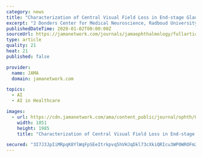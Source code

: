 ```yaml
---
category: news
title: "Characterization of Central Visual Field Loss in End-stage Glaucoma by Unsupervised Artificial Intelligence"
excerpt: "2 Donders Center for Medical Neuroscience, Radboud University Medical Center, Nijmegen, the Netherlands 3 Donders Institute for Brain, Cognition and Behaviour, Radboud University Nijmegen, Nijmegen, the Netherlands 4 Eye and Vision Research Institute ..."
publishedDateTime: 2020-01-02T00:00:00Z
sourceUrl: https://jamanetwork.com/journals/jamaophthalmology/fullarticle/2757832
type: article
quality: 21
heat: 21
published: false

provider:
  name: JAMA
  domain: jamanetwork.com

topics:
  - AI
  - AI in Healthcare

images:
  - url: https://cdn.jamanetwork.com/ama/content_public/journal/ophth/0/eoi190092f1.png?Expires=2147483647&Signature=Yp6ljJ~PpvwR2In1O2Bt5qikRaGBdtGpvv3DZ8qd8nHk4uV6ttP1ekV3H6SfQFyhnO~icfQ76FIpCu89DUej2ReAh0m6Wox~~ES5RVEfo0mWy4v~Ja5Q4S~Kn9JW~~1UVQskKBI1OcvM6tO15B64ayfQh~WaFnvXknulMD8q5ZsRFjN4OOtigju85uyok2r6s6t5HahUM7JyFG0FU9kF1rhyyPY9c8ozVXfDHQSFGmb15DOHzUffGG2XcSo-8d8-m4cbrMB1jvcFK6UygWPtOY~sqeS2-pLWVq9rauXIoy9aT6DYF9XHY9s1TGiaujLAyHl8O5YOb1016HYk5UOZbA__&Key-Pair-Id=APKAIE5G5CRDK6RD3PGA
    width: 1851
    height: 1985
    title: "Characterization of Central Visual Field Loss in End-stage Glaucoma by Unsupervised Artificial Intelligence"

secured: "3I7J3JpIiMRpqK8YlWqFpSEeItrkpvq5hVHJqDkl73cXkiQRIcu3WP0WROFm2PQVLtJMmdBOjqotNtd+RCF3CzKmy6jQZ1ecWwKzlDfun5QBH6s2ptkn95D+ui9JLZ8LI5Wp9eZ1UoBYVKCamXW1TqjZo8e8l+9QiUNkEh5huTSbSP4c13fXfAaqXxZGgwDOpOufAIOgo8r+EMe2HEbqbiU4NCU3Am+IiSGwkRASx4dEbwp4ltWwovb8YdHiGSpGvyR8Z1Lt3j49+2QPm2Zr3OWStuQvH7tHKO/GU8Pm/o0=;cMs/icS5OCBg4AdO32S64A=="
---
```


